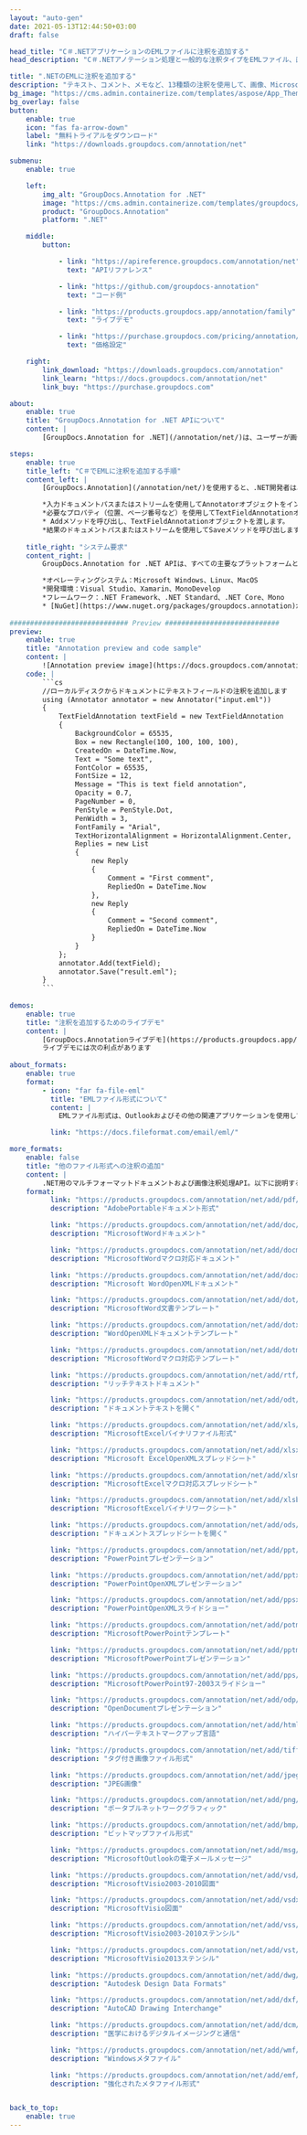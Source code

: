 ```yaml
---
layout: "auto-gen"
date: 2021-05-13T12:44:50+03:00
draft: false

head_title: "C＃.NETアプリケーションのEMLファイルに注釈を追加する"
head_description: "C＃.NETアノテーション処理と一般的な注釈タイプをEMLファイル、画像、図面、およびドキュメントファイル形式に追加するための管理API."

title: ".NETのEMLに注釈を追加する"
description: "テキスト、コメント、メモなど、13種類の注釈を使用して、画像、Microsoft Office、およびその他のドキュメントファイル形式に注釈を付けます。"
bg_image: "https://cms.admin.containerize.com/templates/aspose/App_Themes/V3/images/bg/header1.png"
bg_overlay: false
button:
    enable: true
    icon: "fas fa-arrow-down"
    label: "無料トライアルをダウンロード"
    link: "https://downloads.groupdocs.com/annotation/net"

submenu:
    enable: true

    left:
        img_alt: "GroupDocs.Annotation for .NET"
        image: "https://cms.admin.containerize.com/templates/groupdocs/images/product-logos/90x90-noborder/groupdocs-annotation-net.png"
        product: "GroupDocs.Annotation"
        platform: ".NET"

    middle:
        button:

            - link: "https://apireference.groupdocs.com/annotation/net"
              text: "APIリファレンス"

            - link: "https://github.com/groupdocs-annotation"
              text: "コード例"

            - link: "https://products.groupdocs.app/annotation/family"
              text: "ライブデモ"

            - link: "https://purchase.groupdocs.com/pricing/annotation/net"
              text: "価格設定"

    right:
        link_download: "https://downloads.groupdocs.com/annotation"
        link_learn: "https://docs.groupdocs.com/annotation/net"
        link_buy: "https://purchase.groupdocs.com"

about:
    enable: true
    title: "GroupDocs.Annotation for .NET APIについて"
    content: |
        [GroupDocs.Annotation for .NET](/annotation/net/)は、ユーザーが画像やドキュメントファイル形式に注釈を追加、編集、削除できるようにするネイティブ.NETAPIです。コメント、メモ、コメント、およびテキスト、グラフィックス、透かしを含むさまざまな注釈タイプをPDF、HTML、Word、Excel、Visioダイアグラム、プレゼンテーション、図面、画像、およびその他の多くのファイル形式に簡単に使用できます。注釈処理機能は、インポートされたドキュメントから注釈を正確に読み取ることができ、カスタマイズを実装した後、元のファイル形式または目的のファイル形式にエクスポートして戻すことができます。

steps:
    enable: true
    title_left: "C＃でEMLに注釈を追加する手順"
    content_left: |
        [GroupDocs.Annotation](/annotation/net/)を使用すると、.NET開発者は、いくつかの簡単な手順を実装することで、アプリケーション内からEMLファイルに注釈プロパティを簡単に追加できます。

        *入力ドキュメントパスまたはストリームを使用してAnnotatorオブジェクトをインスタンス化します。
        *必要なプロパティ（位置、ページ番号など）を使用してTextFieldAnnotationオブジェクトをインスタンス化します。
        * Addメソッドを呼び出し、TextFieldAnnotationオブジェクトを渡します。
        *結果のドキュメントパスまたはストリームを使用してSaveメソッドを呼び出します。
        
    title_right: "システム要求"
    content_right: |
        GroupDocs.Annotation for .NET APIは、すべての主要なプラットフォームとオペレーティングシステムでサポートされています。以下のコードを実行する前に、システムに次の前提条件がインストールされていることを確認してください。

        *オペレーティングシステム：Microsoft Windows、Linux、MacOS
        *開発環境：Visual Studio、Xamarin、MonoDevelop
        *フレームワーク：.NET Framework、.NET Standard、.NET Core、Mono
        * [NuGet](https://www.nuget.org/packages/groupdocs.annotation)から最新バージョンのGroupDocs.Annotationfor.NETをダウンロードします。
        
############################# Preview ############################
preview:
    enable: true
    title: "Annotation preview and code sample"
    content: |
        ![Annotation preview image](https://docs.groupdocs.com/annotation/java/images/add-text-field-annotation.png)
    code: |
        ```cs
        //ローカルディスクからドキュメントにテキストフィールドの注釈を追加します
        using (Annotator annotator = new Annotator("input.eml"))
        {
        	TextFieldAnnotation textField = new TextFieldAnnotation
            {
            	BackgroundColor = 65535,
                Box = new Rectangle(100, 100, 100, 100),
                CreatedOn = DateTime.Now,
                Text = "Some text",
                FontColor = 65535,
                FontSize = 12,
                Message = "This is text field annotation",
                Opacity = 0.7,
                PageNumber = 0,
                PenStyle = PenStyle.Dot,
                PenWidth = 3,
                FontFamily = "Arial",
                TextHorizontalAlignment = HorizontalAlignment.Center,
                Replies = new List
                {
                	new Reply
                    {
                    	Comment = "First comment",
                        RepliedOn = DateTime.Now
                    },
                    new Reply
                    {
                    	Comment = "Second comment",
                        RepliedOn = DateTime.Now
                    }
                }
        	};
            annotator.Add(textField);
            annotator.Save("result.eml");
        }
        ```
        
demos:
    enable: true
    title: "注釈を追加するためのライブデモ"
    content: |
        [GroupDocs.Annotationライブデモ](https://products.groupdocs.app/annotation/family)サイトにアクセスして、今すぐEMLファイルに注釈を追加してください。  
        ライブデモには次の利点があります
        
about_formats:
    enable: true
    format:
        - icon: "far fa-file-eml"
          title: "EMLファイル形式について"
          content: |
            EMLファイル形式は、Outlookおよびその他の関連アプリケーションを使用して保存された電子メールメッセージを表します。ほとんどすべての電子メールクライアントは、RFC-822インターネットメッセージ形式標準に準拠するためにこのファイル形式をサポートしています。 Microsoft Outlookは、EMLメッセージタイプを開くためのデフォルトのソフトウェアです。 EMLファイルは、ディスクへの保存や、通信プロトコルを使用した受信者への送信に使用できます。

          link: "https://docs.fileformat.com/email/eml/"

more_formats:
    enable: false
    title: "他のファイル形式への注釈の追加"
    content: |
        .NET用のマルチフォーマットドキュメントおよび画像注釈処理API。以下に説明するように、一般的なファイル形式のいくつかに注釈を追加します。
    format: 
          link: "https://products.groupdocs.com/annotation/net/add/pdf/"
          description: "AdobePortableドキュメント形式"

          link: "https://products.groupdocs.com/annotation/net/add/doc/"
          description: "MicrosoftWordドキュメント"

          link: "https://products.groupdocs.com/annotation/net/add/docm/"
          description: "MicrosoftWordマクロ対応ドキュメント"

          link: "https://products.groupdocs.com/annotation/net/add/docx/"
          description: "Microsoft WordOpenXMLドキュメント"

          link: "https://products.groupdocs.com/annotation/net/add/dot/"
          description: "MicrosoftWord文書テンプレート"

          link: "https://products.groupdocs.com/annotation/net/add/dotx/"
          description: "WordOpenXMLドキュメントテンプレート"

          link: "https://products.groupdocs.com/annotation/net/add/dotm/"
          description: "MicrosoftWordマクロ対応テンプレート"

          link: "https://products.groupdocs.com/annotation/net/add/rtf/"
          description: "リッチテキストドキュメント"

          link: "https://products.groupdocs.com/annotation/net/add/odt/"
          description: "ドキュメントテキストを開く"

          link: "https://products.groupdocs.com/annotation/net/add/xls/"
          description: "MicrosoftExcelバイナリファイル形式"

          link: "https://products.groupdocs.com/annotation/net/add/xlsx/"
          description: "Microsoft ExcelOpenXMLスプレッドシート"

          link: "https://products.groupdocs.com/annotation/net/add/xlsm/"
          description: "MicrosoftExcelマクロ対応スプレッドシート"

          link: "https://products.groupdocs.com/annotation/net/add/xlsb/"
          description: "MicrosoftExcelバイナリワークシート"

          link: "https://products.groupdocs.com/annotation/net/add/ods/"
          description: "ドキュメントスプレッドシートを開く"

          link: "https://products.groupdocs.com/annotation/net/add/ppt/"
          description: "PowerPointプレゼンテーション"

          link: "https://products.groupdocs.com/annotation/net/add/pptx/"
          description: "PowerPointOpenXMLプレゼンテーション"

          link: "https://products.groupdocs.com/annotation/net/add/ppsx/"
          description: "PowerPointOpenXMLスライドショー"

          link: "https://products.groupdocs.com/annotation/net/add/potm/"
          description: "MicrosoftPowerPointテンプレート"

          link: "https://products.groupdocs.com/annotation/net/add/pptm/"
          description: "MicrosoftPowerPointプレゼンテーション"

          link: "https://products.groupdocs.com/annotation/net/add/pps/"
          description: "MicrosoftPowerPoint97-2003スライドショー"

          link: "https://products.groupdocs.com/annotation/net/add/odp/"
          description: "OpenDocumentプレゼンテーション"

          link: "https://products.groupdocs.com/annotation/net/add/html/"
          description: "ハイパーテキストマークアップ言語"

          link: "https://products.groupdocs.com/annotation/net/add/tiff/"
          description: "タグ付き画像ファイル形式"

          link: "https://products.groupdocs.com/annotation/net/add/jpeg/"
          description: "JPEG画像"

          link: "https://products.groupdocs.com/annotation/net/add/png/"
          description: "ポータブルネットワークグラフィック"

          link: "https://products.groupdocs.com/annotation/net/add/bmp/"
          description: "ビットマップファイル形式"

          link: "https://products.groupdocs.com/annotation/net/add/msg/"
          description: "MicrosoftOutlookの電子メールメッセージ"

          link: "https://products.groupdocs.com/annotation/net/add/vsd/"
          description: "MicrosoftVisio2003-2010図面"

          link: "https://products.groupdocs.com/annotation/net/add/vsdx/"
          description: "MicrosoftVisio図面"

          link: "https://products.groupdocs.com/annotation/net/add/vss/"
          description: "MicrosoftVisio2003-2010ステンシル"

          link: "https://products.groupdocs.com/annotation/net/add/vst/"
          description: "MicrosoftVisio2013ステンシル"

          link: "https://products.groupdocs.com/annotation/net/add/dwg/"
          description: "Autodesk Design Data Formats"

          link: "https://products.groupdocs.com/annotation/net/add/dxf/"
          description: "AutoCAD Drawing Interchange"

          link: "https://products.groupdocs.com/annotation/net/add/dcm/"
          description: "医学におけるデジタルイメージングと通信"

          link: "https://products.groupdocs.com/annotation/net/add/wmf/"
          description: "Windowsメタファイル"

          link: "https://products.groupdocs.com/annotation/net/add/emf/"
          description: "強化されたメタファイル形式"


back_to_top:
    enable: true
---
```

